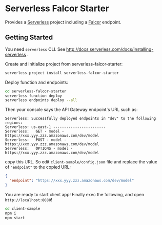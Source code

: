 # Serverless Falcor Starter

Provides a [Serverless](http://serverless.com/) project including a [Falcor](http://netflix.github.io/falcor/) endpoint.

## Getting Started

You need `serverless` CLI. See http://docs.serverless.com/docs/installing-serverless .

Create and initialize project from serverless-falcor-starter:

```sh
serverless project install serverless-falcor-starter
```

Deploy function and endpoints:

```sh
cd serverless-falcor-starter
serverless function deploy
serverless endpoints deploy --all
```

Then your console says the API Gateway endpoint's URL such as:

```text
Serverless: Successfully deployed endpoints in "dev" to the following regions:
Serverless: us-east-1 ------------------------
Serverless:   GET - model - https://xxx.yyy.zzz.amazonaws.com/dev/model
Serverless:   POST - model - https://xxx.yyy.zzz.amazonaws.com/dev/model
Serverless:   OPTIONS - model - https://xxx.yyy.zzz.amazonaws.com/dev/model
```

copy this URL. So edit `client-sample/config.json` file and replace the value of `"endpoint"` to the copied URL:

```json
{
  "endpoint": "https://xxx.yyy.zzz.amazonaws.com/dev/model"
}
```

You are ready to start client app! Finally exec the following, and open `http://localhost:8080`!

```sh
cd client-sample
npm i
npm start
```

